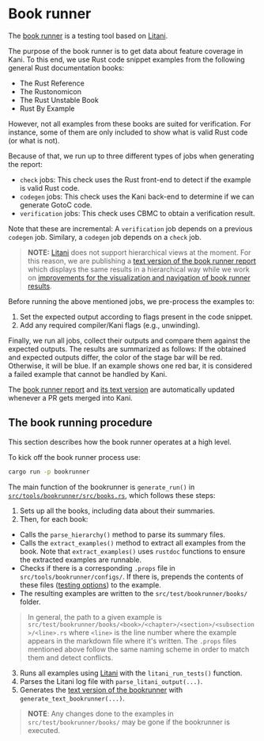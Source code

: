 # Book runner

The [book runner](./bookrunner/index.html) is a testing tool based on [Litani](https://github.com/awslabs/aws-build-accumulator).

The purpose of the book runner is to get data about feature coverage in Kani.
To this end, we use Rust code snippet examples from the following general Rust documentation books:
 * The Rust Reference
 * The Rustonomicon
 * The Rust Unstable Book
 * Rust By Example

However, not all examples from these books are suited for verification.
For instance, some of them are only included to show what is valid Rust code (or what is not).

Because of that, we run up to three different types of jobs when generating the report:
 * `check` jobs: This check uses the Rust front-end to detect if the example is valid Rust code.
 * `codegen` jobs: This check uses the Kani back-end to determine if we can generate GotoC code.
 * `verification` jobs: This check uses CBMC to obtain a verification result.

Note that these are incremental: A `verification` job depends on a previous `codegen` job.
Similary, a `codegen` job depends on a `check` job.

> **NOTE:** [Litani](https://github.com/awslabs/aws-build-accumulator) does not
> support hierarchical views at the moment. For this reason, we are publishing a
> [text version of the book runner report](./bookrunner/bookrunner.txt) which
> displays the same results in a hierarchical way while we work on [improvements
> for the visualization and navigation of book runner
> results](https://github.com/model-checking/kani/issues/699).

Before running the above mentioned jobs, we pre-process the examples to:
 1. Set the expected output according to flags present in the code snippet.
 2. Add any required compiler/Kani flags (e.g., unwinding).

Finally, we run all jobs, collect their outputs and compare them against the expected outputs.
The results are summarized as follows: If the obtained and expected outputs differ,
the color of the stage bar will be red. Otherwise, it will be blue.
If an example shows one red bar, it is considered a failed example that cannot be handled by Kani.

The [book runner report](./bookrunner/index.html) and [its text version](./bookrunner/bookrunner.txt) are
automatically updated whenever a PR gets merged into Kani.

## The book running procedure

This section describes how the book runner operates at a high level.

To kick off the book runner process use:

```bash
cargo run -p bookrunner
```

The main function of the bookrunner is `generate_run()` in
[`src/tools/bookrunner/src/books.rs`](https://github.com/model-checking/kani/blob/main/tools/bookrunner/src/books.rs),
which follows these steps:
 1. Sets up all the books, including data about their summaries.
 2. Then, for each book:
  * Calls the `parse_hierarchy()` method to parse its summary
    files.
  * Calls the `extract_examples()` method to extract all
    examples from the book. Note that `extract_examples()` uses `rustdoc`
    functions to ensure the extracted examples are runnable.
  * Checks if there is a corresponding `.props` file
    in `src/tools/bookrunner/configs/`. If there is, prepends the contents of these files
    ([testing options](./regression-testing.md#testing-options)) to the example.
  * The resulting examples are written to the `src/test/bookrunner/books/` folder.

> In general, the path to a given example is
> `src/test/bookrunner/books/<book>/<chapter>/<section>/<subsection>/<line>.rs`
> where `<line>` is the line number where the example appears in the markdown
> file where it's written. The `.props` files mentioned above follow the same
> naming scheme in order to match them and detect conflicts.

 3. Runs all examples using
   [Litani](https://github.com/awslabs/aws-build-accumulator) with the
   `litani_run_tests()` function.
 4. Parses the Litani log file with `parse_litani_output(...)`.
 5. Generates the [text version of the bookrunner](./bookrunner/bookrunner.txt)
    with `generate_text_bookrunner(...)`.

> **NOTE**: Any changes done to the examples in `src/test/bookrunner/books/` may
> be gone if the bookrunner is executed.
